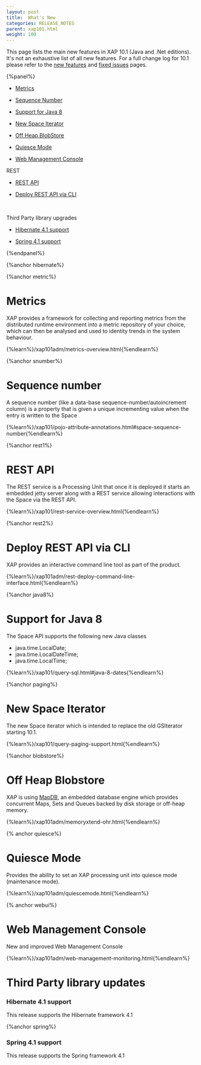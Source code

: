 ```yaml
---
layout: post
title:  What's New
categories: RELEASE_NOTES
parent: xap101.html
weight: 100
---
```


This page lists the main new features in XAP 10.1 (Java and .Net editions). It's not an exhaustive list of all new features. For a full change log for 10.1 please refer to the [new features](./101new-features.html) and [fixed issues](./101fixed-issues.html) pages.


{%panel%}

- [Metrics](#metrics)

- [Sequence Number](#snumber)

- [Support for Java 8](#java8)

- [New Space Iterator](#paging)

- [Off Heap BlobStore](#blobstore)

- [Quiesce Mode](#quiesce)

- [Web Management Console](#webui)



REST

- [REST API](#rest1)

- [Deploy REST API via CLI](#rest2)


<br>

Third Party library upgrades

- [Hibernate  4.1 support](#hibernate)

- [Spring  4.1 support](#spring)

{%endpanel%}




{%anchor hibernate%}


{%anchor metric%}

# Metrics

XAP provides a framework for collecting and reporting metrics from the distributed runtime environment into a metric repository of your choice, which can then be analysed and used to identity trends in the system behaviour.

{%learn%}/xap101adm/metrics-overview.html{%endlearn%}


{%anchor snumber%}

# Sequence number

A sequence number (like a data-base sequence-number/autoincrement column) is a property that is given a unique incrementing value when the entry is written to the Space

{%learn%}/xap101/pojo-attribute-annotations.html#space-sequence-number{%endlearn%}


{%anchor rest1%}

# REST API

The REST service is a Processing Unit that once it is deployed it starts an embedded jetty server along with a REST service allowing interactions with the Space via the REST API.

{%learn%}/xap101/rest-service-overview.html{%endlearn%}


{%anchor rest2%}

# Deploy REST API via CLI
XAP provides an interactive command line tool as part of the product.

{%learn%}/xap101adm/rest-deploy-command-line-interface.html{%endlearn%}


{%anchor java8%}

# Support for Java 8

The Space API supports the following new Java classes

- java.time.LocalDate;
- java.time.LocalDateTime;
- java.time.LocalTime;

{%learn%}/xap101/query-sql.html#java-8-dates{%endlearn%}

{%anchor paging%}

# New Space Iterator

The new Space iterator which is intended to replace the old GSIterator starting 10.1.

{%learn%}/xap101/query-paging-support.html{%endlearn%}

{%anchor blobstore%}

# Off Heap Blobstore

XAP is using [MapDB](http://www.mapdb.org/), an embedded database engine which provides concurrent Maps, Sets and Queues backed by disk storage or off-heap memory.

{%learn%}/xap101adm/memoryxtend-ohr.html{%endlearn%}


{% anchor quiesce%}

# Quiesce Mode

Provides the ability to set an XAP processing unit into quiesce mode (maintenance mode).

{%learn%}/xap101adm/quiescemode.html{%endlearn%}


{% anchor webui%}

# Web Management Console

New and improved Web Management Console

{%learn%}/xap101adm/web-management-monitoring.html{%endlearn%}


# Third Party library updates

### Hibernate 4.1 support

This release supports the Hibernate framework 4.1

{%anchor spring%}

### Spring 4.1 support

This release supports the Spring framework 4.1
